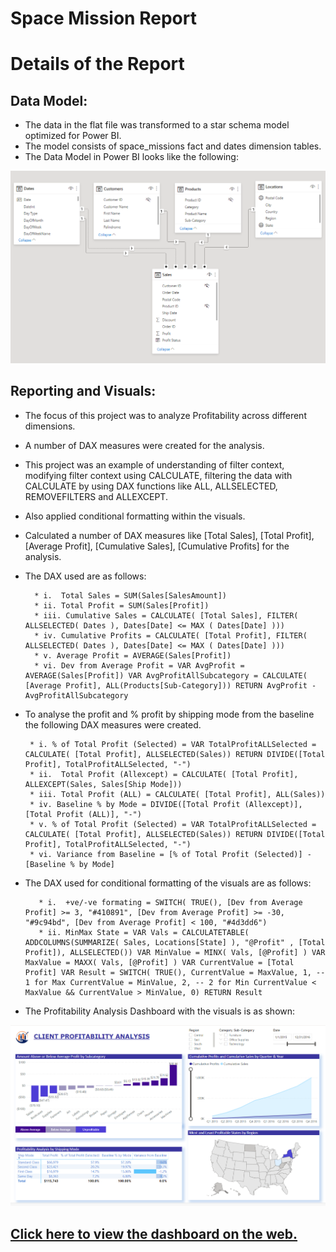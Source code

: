 
# Space Mission Report

# Details of the Report
 
## Data Model:
  * The data in the flat file was transformed to a star schema model optimized for Power BI.
  * The model consists of space_missions fact and dates dimension tables.
  * The Data Model in Power BI looks like the following:
  
   ![](https://github.com/nancy-gl/Profitability-Analysis/blob/main/images/DataModel.png)
   
      
## Reporting and Visuals:
  * The focus of this project was to analyze Profitability across different dimensions.
  * A number of DAX measures were created for the analysis.
  * This project was an example of understanding of filter context, modifying filter context using CALCULATE, filtering the data with CALCULATE by using DAX functions like ALL, ALLSELECTED, REMOVEFILTERS and ALLEXCEPT.
  * Also applied conditional formatting within the visuals.
   
  * Calculated a number of DAX measures like [Total Sales], [Total Profit], [Average Profit], [Cumulative Sales], [Cumulative Profits] for the analysis.
  * The DAX used are as follows:
  
          * i.	Total Sales = SUM(Sales[SalesAmount])  
          * ii.	Total Profit = SUM(Sales[Profit])
          * iii. Cumulative Sales = CALCULATE( [Total Sales], FILTER( ALLSELECTED( Dates ), Dates[Date] <= MAX ( Dates[Date] )))
          * iv. Cumulative Profits = CALCULATE( [Total Profit], FILTER( ALLSELECTED( Dates ), Dates[Date] <= MAX ( Dates[Date] )))
          * v. Average Profit = AVERAGE(Sales[Profit])
          * vi. Dev from Average Profit = VAR AvgProfit = AVERAGE(Sales[Profit]) VAR AvgProfitAllSubcategory = CALCULATE( [Average Profit], ALL(Products[Sub-Category])) RETURN AvgProfit - AvgProfitAllSubcategory
                   
  * To analyse the profit and % profit by shipping mode from the baseline the following DAX measures were created.

         * i. % of Total Profit (Selected) = VAR TotalProfitALLSelected = CALCULATE( [Total Profit], ALLSELECTED(Sales)) RETURN DIVIDE([Total Profit], TotalProfitALLSelected, "-")
         * ii.	Total Profit (Allexcept) = CALCULATE( [Total Profit], ALLEXCEPT(Sales, Sales[Ship Mode]))
         * iii. Total Profit (ALL) = CALCULATE( [Total Profit], ALL(Sales))
         * iv. Baseline % by Mode = DIVIDE([Total Profit (Allexcept)], [Total Profit (ALL)], "-")
         * v. % of Total Profit (Selected) = VAR TotalProfitALLSelected = CALCULATE( [Total Profit], ALLSELECTED(Sales)) RETURN DIVIDE([Total Profit], TotalProfitALLSelected, "-")
         * vi. Variance from Baseline = [% of Total Profit (Selected)] - [Baseline % by Mode]
 
 * The DAX used for conditional formatting of the visuals are as follows:
  
          * i.	+ve/-ve formating = SWITCH( TRUE(), [Dev from Average Profit] >= 3, "#410891", [Dev from Average Profit] >= -30, "#9c94bd", [Dev from Average Profit] < 100, "#4d3dd6")  
          * ii.	MinMax State = VAR Vals = CALCULATETABLE( ADDCOLUMNS(SUMMARIZE( Sales, Locations[State] ), "@Profit" , [Total Profit]), ALLSELECTED()) VAR MinValue = MINX( Vals, [@Profit] ) VAR MaxValue = MAXX( Vals, [@Profit] ) VAR CurrentValue = [Total Profit] VAR Result = SWITCH( TRUE(), CurrentValue = MaxValue, 1, -- 1 for Max CurrentValue = MinValue, 2, -- 2 for Min CurrentValue < MaxValue && CurrentValue > MinValue, 0) RETURN Result
  
  * The Profitability Analysis Dashboard with the visuals is as shown:
  
  ![](https://github.com/nancy-gl/Profitability-Analysis/blob/main/images/Dashboard.png)


## [Click here to view the dashboard on the web.](https://app.powerbi.com/groups/ab67c13f-41ad-420a-a1bf-148ab4621cf3/reports/24d15c9c-e99f-45ca-ad55-b8b570114d30/ReportSectionb98ece9ddbe66491dec6)
